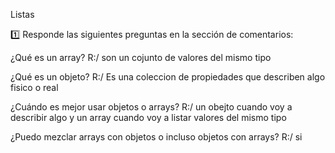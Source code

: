 Listas

1️⃣ Responde las siguientes preguntas en la sección de comentarios:

¿Qué es un array?
R:/ son un cojunto de valores del mismo tipo 

¿Qué es un objeto?
R:/ Es una coleccion de propiedades que describen algo fisico o real 

¿Cuándo es mejor usar objetos o arrays?
R:/ un obejto cuando voy a describir algo y un array cuando voy a listar valores del mismo tipo

¿Puedo mezclar arrays con objetos o incluso objetos con arrays?
R:/ si

